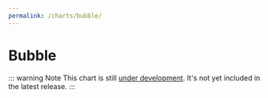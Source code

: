 ```yaml
---
permalink: /charts/bubble/
---
```


# Bubble <Badge type="warning" vertical="top" text="Under Development" />

::: warning Note
This chart is still [under development](/development/roadmap/). It's not yet included in the latest release.
:::
